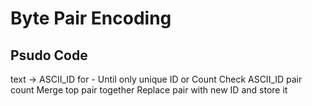 # Byte Pair Encoding



## Psudo Code

text -> ASCII_ID
for - Until only unique ID or Count
    Check ASCII_ID pair count
    Merge top pair together
    Replace pair with new ID and store it

